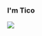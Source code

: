 ### I'm Tico

<img src=https://64.media.tumblr.com/d75aea13463a79bbf848c62619a07376/tumblr_mn2jvhDPIp1sqlqe5o1_500.gif />
